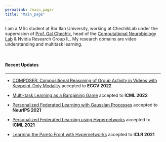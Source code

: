 ```yaml
---
permalink: /main_page/
title: "Main_page"
---
```


I am a MSc student at Bar Ilan University, working at ChechikLab under the supervision of <a href="https://chechiklab.biu.ac.il/~gal/"> Prof. Gal Chechik</a>, head of the <a href="http://chechiklab.biu.ac.il/"> Computational Neurobiology Lab</a> & Nvidia Research Group IL. My research domains are video understanding and multitask learning.

<br>
<h4>Recent Updates</h4>
<hr>
<ul><li><a href="https://arxiv.org/abs/2112.05892">COMPOSER: Compositional Reasoning of Group Activity in Videos with Keypoint-Only Modality</a> accepted to <strong>ECCV 2022</strong></li></ul>
<ul><li><a href="http://wandb.me/nash-mtl">Multi-task Learning as a Bargaining Game</a> accepted to <strong>ICML 2022</strong></li></ul>
<ul><li><a href="https://arxiv.org/abs/2106.15482">Personalized Federated Learning with Gaussian Processes</a> accepted to <strong>NeurIPS 2021</strong></li></ul>
<ul><li><a href="https://avivsham.github.io/pfedhn/">Personalized Federated Learning using Hypernetworks</a> accepted to <strong>ICML 2021</strong></li></ul>
<ul><li><a href="https://avivnavon.github.io/ParetoHN/">Learning the Pareto Front with Hypernetworks</a>  accepted to <strong>ICLR 2021</strong></li></ul>
